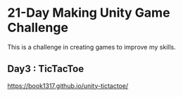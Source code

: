 # 21-Day Making Unity Game Challenge
This is a challenge in creating games to improve my skills.

 ## Day3 : TicTacToe
 
https://book1317.github.io/unity-tictactoe/
